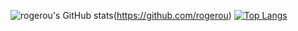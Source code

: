 ![rogerou's GitHub stats](https://github-readme-stats.vercel.app/api?username=rogerou)(https://github.com/rogerou)
[![Top Langs](https://github-readme-stats.vercel.app/api/top-langs/?username=rogerou)](https://github.com/rogerou)

<!--
**rogerou/rogerou** is a ✨ _special_ ✨ repository because its `README.md` (this file) appears on your GitHub profile.

Here are some ideas to get you started:

- 🔭 I’m currently working on ...
- 🌱 I’m currently learning ...
- 👯 I’m looking to collaborate on ...
- 🤔 I’m looking for help with ...
- 💬 Ask me about ...
- 📫 How to reach me: ...
- 😄 Pronouns: ...
- ⚡ Fun fact: ...
-->

